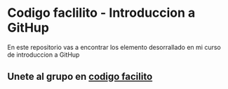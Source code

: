 # Codigo faclilito - Introduccion a GitHup

En este repositorio vas a encontrar los elemento desorrallado en mi curso de introduccion a GitHup


## Unete al grupo en [codigo facilito](https://www.centu.edu.do)

